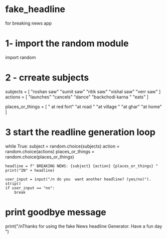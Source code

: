 # fake_headline
for breaking news app 
 #  1- import the random module
import random

# 2 - crreate subjects
subjects = [
    "roshan saw"
    "sumit saw"
    "ritik saw"
    "vishal saw"
    "verr saw"
]
actions = [
    "launches"
    "cancels"
    "dance"
    "backchodi karna "
    "eats"
]

places_or_things = [
    " at  red fort"
    "at road "
    "at village "
    "at ghar"
    "at home"
]
 #  3 start  the readline  generation loop
while True:
    subject = random.choice(subjects)
    action = random.choice(actions)
    places_or_things = random.choice(places_or_things)

    headline = f" BREAKING NEWS: {subject} {action} {places_or_things} "
    print("IN" + headline)

    user_input = input("/n do you  want another headline? (yes/no)"). strip()
    if user_input == "no":
        break

# print goodbye message
print("/nThanks  for using the fake News headline Generator. Have a fun day ")    
 

 
